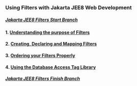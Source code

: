 ### Using Filters with Jakarta JEE8 Web Development

##### [Jakarta JEE8 Filters Start Branch](https://github.com/NicorDesigns/javawebdevcourse/tree/j2ee8web-jstl-start)

#### 1. [Understanding the purpose of Filters](jee8filterpurpose.md)

#### 2. [Creating, Declaring and Mapping Filters](jee8filterconfig.md)

#### 3. [Ordering your Filters Properly](jee8filterorder.md) 

#### 4. [Using the Database Access Tag Library](jee8jstlsql.md)


##### [Jakarta JEE8 Filters Finish Branch](https://github.com/NicorDesigns/javawebdevcourse/tree/jee8web-jstl-finish)
    

